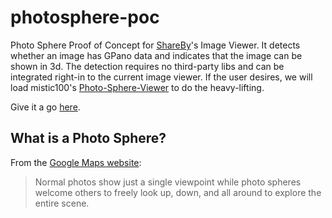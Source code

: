 # photosphere-poc
Photo Sphere Proof of Concept for [ShareBy](https://share.storycloud.com)'s Image Viewer. It detects whether an image
has GPano data and indicates that the image can be shown in 3d. The detection requires no third-party libs and
can be integrated right-in to the current image viewer. If the user desires, we will load mistic100's
[Photo-Sphere-Viewer](https://github.com/mistic100/Photo-Sphere-Viewer) to do the heavy-lifting.

Give it a go [here](http://ccamarat.github.io/photosphere-poc/).

## What is a Photo Sphere?
From the [Google Maps website](http://www.google.com/maps/about/contribute/photosphere/):
> Normal photos show just a single viewpoint while photo spheres welcome others to freely look up,
> down, and all around to explore the entire scene.
